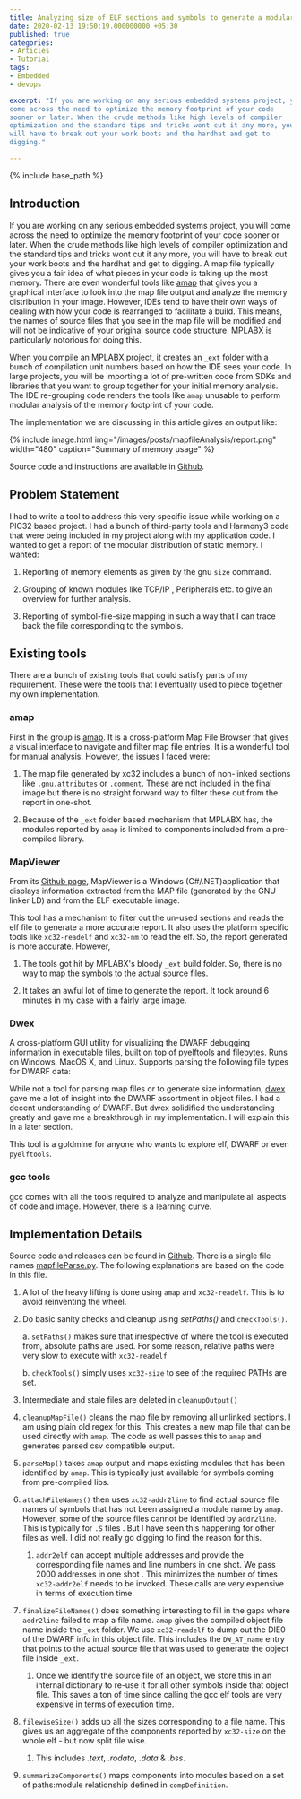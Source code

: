 ```yaml
---
title: Analyzing size of ELF sections and symbols to generate a modular report.
date: 2020-02-13 19:50:19.000000000 +05:30
published: true
categories:
- Articles
- Tutorial
tags:
- Embedded
- devops

excerpt: "If you are working on any serious embedded systems project, you will
come across the need to optimize the memory footprint of your code
sooner or later. When the crude methods like high levels of compiler
optimization and the standard tips and tricks wont cut it any more, you
will have to break out your work boots and the hardhat and get to
digging."

---
```


<style>
div {
  text-align: justify;
  text-justify: inter-word;
}
</style>

{% include base_path %}

## Introduction

If you are working on any serious embedded systems project, you will
come across the need to optimize the memory footprint of your code
sooner or later. When the crude methods like high levels of compiler
optimization and the standard tips and tricks wont cut it any more, you
will have to break out your work boots and the hardhat and get to
digging. A map file typically gives you a fair idea of what pieces in
your code is taking up the most memory. There are even wonderful tools
like [amap](http://www.sikorskiy.net/prj/amap/) that gives you a
graphical interface to look into the map file output and analyze the
memory distribution in your image. However, IDEs tend to have their own
ways of dealing with how your code is rearranged to facilitate a build.
This means, the names of source files that you see in the map file will
be modified and will not be indicative of your original source code
structure. MPLABX is particularly notorious for doing this.

When you compile an MPLABX project, it creates an `_ext` folder with
a bunch of compilation unit numbers based on how the IDE sees your code.
In large projects, you will be importing a lot of pre-written code from
SDKs and libraries that you want to group together for your initial
memory analysis. The IDE re-grouping code renders the tools like
`amap` unusable to perform modular analysis of the memory footprint of
your code.

The implementation we are discussing in this article gives an output
like:

{% include image.html
	img="/images/posts/mapfileAnalysis/report.png"
	width="480"
	caption="Summary of memory usage"
%}

Source code and instructions are available in
[Github](https://github.com/vppillai/MPLABXMemoryAnalyzer).

## Problem Statement

I had to write a tool to address this very specific issue while working
on a PIC32 based project. I had a bunch of third-party tools and
Harmony3 code that were being included in my project along with my
application code. I wanted to get a report of the modular distribution
of static memory. I wanted:

1.  Reporting of memory elements as given by the gnu `size` command.

2.  Grouping of known modules like TCP/IP , Peripherals etc. to give an
    overview for further analysis.

3.  Reporting of symbol-file-size mapping in such a way that I can trace
    back the file corresponding to the symbols.

## Existing tools

There are a bunch of existing tools that could satisfy parts of my
requirement. These were the tools that I eventually used to piece
together my own implementation.

### amap

First in the group is [amap](http://www.sikorskiy.net/prj/amap/). It
is a cross-platform Map File Browser that gives a visual interface to
navigate and filter map file entries. It is a wonderful tool for manual
analysis. However, the issues I faced were:

1.  The map file generated by xc32 includes a bunch of non-linked
    sections like `.gnu.attributes` or `.comment`. These are not
    included in the final image but there is no straight forward way to
    filter these out from the report in one-shot.

2.  Because of the `_ext` folder based mechanism that MPLABX has, the
    modules reported by `amap` is limited to components included from a
    pre-compiled library.

### MapViewer

From its [Github page](https://github.com/govind-mukundan/MapViewer),
MapViewer is a Windows (C\#/.NET)application that displays information
extracted from the MAP file (generated by the GNU linker LD) and from
the ELF executable image.

This tool has a mechanism to filter out the un-used sections and reads
the elf file to generate a more accurate report. It also uses the
platform specific tools like `xc32-readelf` and `xc32-nm` to read
the elf. So, the report generated is more accurate. However,

1.  The tools got hit by MPLABX's bloody `_ext` build folder. So,
    there is no way to map the symbols to the actual source files.

2.  It takes an awful lot of time to generate the report. It took around
    6 minutes in my case with a fairly large image.

### Dwex

A cross-platform GUI utility for visualizing the DWARF debugging
information in executable files, built on top of
[pyelftools](https://github.com/eliben/pyelftools) and
[filebytes](https://github.com/sashs/filebytes). Runs on Windows, MacOS
X, and Linux. Supports parsing the following file types for DWARF data:

While not a tool for parsing map files or to generate size information,
[dwex](https://github.com/sevaa/dwex) gave me a lot of insight into the
DWARF assortment in object files. I had a decent understanding of DWARF.
But dwex solidified the understanding greatly and gave me a breakthrough
in my implementation. I will explain this in a later section.

This tool is a goldmine for anyone who wants to explore elf, DWARF or
even `pyelftools`.

### gcc tools

gcc comes with all the tools required to analyze and manipulate all
aspects of code and image. However, there is a learning curve.

## Implementation Details

Source code and releases can be found in
[Github](https://github.com/vppillai/MPLABXMemoryAnalyzer). There is a
single file names
[mapfileParse.py](https://github.com/vppillai/MPLABXMemoryAnalyzer/blob/master/mapfileParse.py).
The following explanations are based on the code in this file.

1.  A lot of the heavy lifting is done using `amap` and `xc32-readelf`. This
    is to avoid reinventing the wheel.

2.  Do basic sanity checks and cleanup using _setPaths()_ and
    `checkTools()`.

    a. `setPaths()` makes sure that irrespective of where the tool is
    executed from, absolute paths are used. For some reason,
    relative paths were very slow to execute with `xc32-readelf`

    b. `checkTools()` simply uses `xc32-size` to see of the required
    PATHs are set.

3.  Intermediate and stale files are deleted in `cleanupOutput()`

4.  `cleanupMapFile()` cleans the map file by removing all unlinked
    sections. I am using plain old regex for this. This creates a new
    map file that can be used directly with `amap`. The code as well
    passes this to `amap` and generates parsed csv compatible output.

5.  `parseMap()` takes `amap` output and maps existing modules that has
    been identified by `amap`. This is typically just available for
    symbols coming from pre-compiled libs.

6.  `attachFileNames()` then uses `xc32-addr2line` to find actual source
    file names of symbols that has not been assigned a module name by
    `amap`. However, some of the source files cannot be identified by
    `addr2line`. This is typically for `.S` files . But I have seen this
    happening for other files as well. I did not really go digging to
    find the reason for this.

    1. `addr2elf` can accept multiple addresses and provide the corresponding file names and line numbers in one shot. We pass 2000 addresses in one shot . This minimizes the number of times `xc32-addr2elf` needs to be invoked. These calls are very expensive in terms of execution time.

7.  `finalizeFileNames()` does something interesting to fill in the gaps
    where `addr2line` failed to map a file name. `amap` gives the compiled
    object file name inside the `_ext` folder. We use `xc32-readelf`
    to dump out the DIE0 of the DWARF info in this object file. This
    includes the `DW_AT_name` entry that points to the actual source
    file that was used to generate the object file inside `_ext`.

    1. Once we identify the source file of an object, we store this in
       an internal dictionary to re-use it for all other symbols inside
       that object file. This saves a ton of time since calling the gcc
       elf tools are very expensive in terms of execution time.

8.  `filewiseSize()` adds up all the sizes corresponding to a file name.
    This gives us an aggregate of the components reported by `xc32-size`
    on the whole elf - but now split file wise.

    1. This includes _.text_, _.rodata_, _.data_ & _.bss_.

9.  `summarizeComponents()` maps components into modules based on a set
    of paths:module relationship defined in `compDefinition`.
